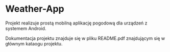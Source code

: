 # Weather-App

Projekt realizuje prostą mobilną aplikację pogodową dla urządzeń z systemem Android. 

Dokumentacja projektu znajduje się w pliku README.pdf znajdującym się w głównym kataogu projektu.
